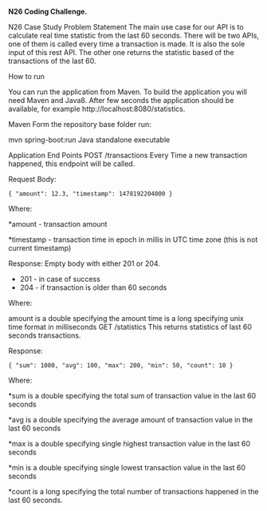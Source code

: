 
**N26 Coding Challenge.**

N26 Case Study Problem Statement
The main use case for our API is to calculate real time statistic from the last 60 seconds. There will be two APIs, one of them is called every time a transaction is made. It is also the sole input of this rest API. The other one returns the statistic based of the transactions of the last 60.

How to run

You can run the application from Maven. To build the application you will need Maven and Java8. 
  After few seconds the application should be available, for example http://localhost:8080/statistics.

Maven
Form the repository base folder run:

mvn spring-boot:run
Java standalone executable

Application End Points
POST /transactions
Every Time a new transaction happened, this endpoint will be called.

Request Body:

`
{
"amount": 12.3,
"timestamp": 1478192204000
} ` 

Where:

*amount - transaction amount

*timestamp - transaction time in epoch in millis in UTC time zone (this is not current
timestamp)

Response: Empty body with either 201 or 204.
* 201 - in case of success
* 204 - if transaction is older than 60 seconds

Where:

amount is a double specifying the amount
time is a long specifying unix time format in milliseconds
GET /statistics
This returns statistics of last 60 seconds transactions.

Response:

`
{
"sum": 1000,
"avg": 100,
"max": 200,
"min": 50,
"count": 10
}
`

Where:

*sum is a double specifying the total sum of transaction value in the last 60 seconds

*avg is a double specifying the average amount of transaction value in the last 60
seconds

*max is a double specifying single highest transaction value in the last 60 seconds

*min is a double specifying single lowest transaction value in the last 60 seconds

*count is a long specifying the total number of transactions happened in the last 60
seconds.
